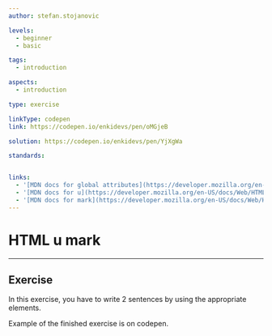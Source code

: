 ```yaml
---
author: stefan.stojanovic

levels:
  - beginner
  - basic

tags:
  - introduction

aspects:
  - introduction

type: exercise

linkType: codepen
link: https://codepen.io/enkidevs/pen/oMGjeB

solution: https://codepen.io/enkidevs/pen/YjXgWa

standards:


links:
  - '[MDN docs for global attributes](https://developer.mozilla.org/en-US/docs/Web/HTML/Global_attributes){website}'
  - '[MDN docs for u](https://developer.mozilla.org/en-US/docs/Web/HTML/Element/u){website}'
  - '[MDN docs for mark](https://developer.mozilla.org/en-US/docs/Web/HTML/Element/mark){website}'
---
```

# HTML u mark
---

## Exercise
In this exercise, you have to write 2 sentences by using the appropriate elements.

Example of the finished exercise is on codepen.
